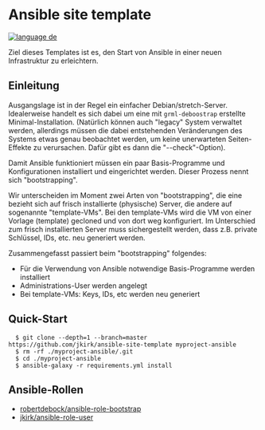 # Ansible site template

[![language de](https://img.shields.io/badge/language-de-green.svg)](README.de.md)

Ziel dieses Templates ist es, den Start von Ansible in einer neuen Infrastruktur zu erleichtern.

## Einleitung

Ausgangslage ist in der Regel ein einfacher Debian/stretch-Server. Idealerweise handelt es sich dabei um eine mit `grml-deboostrap` erstellte Minimal-Installation.
(Natürlich können auch "legacy" System verwaltet werden, allerdings müssen die dabei entstehenden Veränderungen des Systems etwas genau beobachtet werden, um keine unerwarteten Seiten-Effekte zu verursachen.
Dafür gibt es dann die "--check"-Option).

Damit Ansible funktioniert müssen ein paar Basis-Programme und Konfigurationen installiert und eingerichtet werden. Dieser Prozess nennt sich "bootstrapping".

Wir unterscheiden im Moment zwei Arten von "bootstrapping", die eine bezieht sich auf frisch installierte (physische) Server, die andere auf sogenannte "template-VMs".
Bei den template-VMs wird die VM von einer Vorlage (template) gecloned und von dort weg konfiguriert.
Im Unterschied zum frisch installierten Server muss sichergestellt werden, dass z.B. private Schlüssel, IDs, etc. neu generiert werden.

Zusammengefasst passiert beim "bootstrapping" folgendes:

* Für die Verwendung von Ansible notwendige Basis-Programme werden installiert
* Administrations-User werden angelegt
* Bei template-VMs: Keys, IDs, etc werden neu generiert

## Quick-Start

```
  $ git clone --depth=1 --branch=master https://github.com/jkirk/ansible-site-template myproject-ansible
  $ rm -rf ./myproject-ansible/.git
  $ cd ./myproject-ansible
  $ ansible-galaxy -r requirements.yml install
```

## Ansible-Rollen

* [robertdebock/ansible-role-bootstrap](https://github.com/robertdebock/ansible-role-bootstrap)
* [jkirk/ansible-role-user](https://github.com/jkirk/ansible-role-user)
